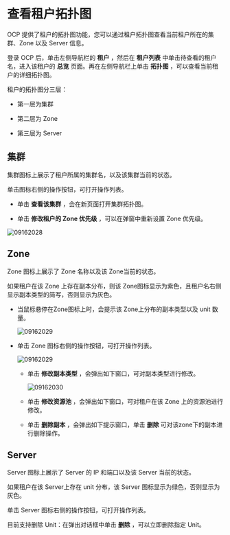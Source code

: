 查看租户拓扑图
============================

OCP 提供了租户的拓扑图功能，您可以通过租户拓扑图查看当前租户所在的集群、Zone 以及 Server 信息。

登录 OCP 后，单击左侧导航栏的 **租户** ，然后在 **租户列表** 中单击待查看的租户名，进入该租户的 **总览** 页面。再在左侧导航栏上单击 **拓扑图** ，可以查看当前租户的详细拓扑图。

租户的拓扑图分三层：

* 第一层为集群

* 第二层为 Zone

* 第三层为 Server

集群
-----------------------

集群图标上展示了租户所属的集群名，以及该集群当前的状态。

单击图标右侧的操作按钮，可打开操作列表。

* 单击 **查看该集群** ，会在新页面打开集群拓扑图。

* 单击 **修改租户的 Zone 优先级** ，可以在弹窗中重新设置 Zone 优先级。

![09162028](https://help-static-aliyun-doc.aliyuncs.com/assets/img/zh-CN/3260562361/p327427.png)

Zone
-------------------------

Zone 图标上展示了 Zone 名称以及该 Zone当前的状态。

如果租户在该 Zone 上存在副本分布，则该 Zone图标显示为紫色，且租户名右侧显示副本类型的简写，否则显示为灰色。

* 当鼠标悬停在Zone图标上时，会提示该 Zone上分布的副本类型以及 unit 数量。

  ![09162029](https://help-static-aliyun-doc.aliyuncs.com/assets/img/zh-CN/4260562361/p327431.png)
  
* 单击 Zone 图标右侧的操作按钮，可打开操作列表。

  ![09162029](https://help-static-aliyun-doc.aliyuncs.com/assets/img/zh-CN/4260562361/p327429.png)
  * 单击 **修改副本类型** ，会弹出如下窗口，可对副本类型进行修改。

    ![09162030](https://help-static-aliyun-doc.aliyuncs.com/assets/img/zh-CN/4260562361/p327432.png)

  * 单击 **修改资源池** ，会弹出如下窗口，可对租户在该 Zone 上的资源池进行修改。

  * 单击 **删除副本** ，会弹出如下提示窗口，单击 **删除** 可对该zone下的副本进行删除操作。

Server
---------------------------

Server 图标上展示了 Server 的 IP 和端口以及该 Server 当前的状态。

如果租户在该 Server上存在 unit 分布，该 Server 图标显示为绿色，否则显示为灰色。

单击 Server 图标右侧的操作按钮，可打开操作列表。

目前支持删除 Unit：在弹出对话框中单击 **删除** ，可以立即删除指定 Unit。
